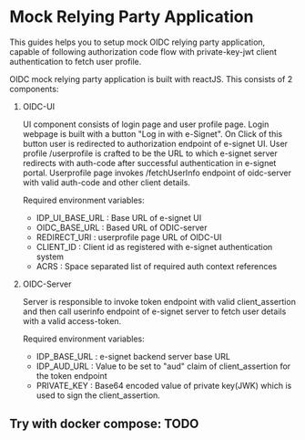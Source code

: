 # Mock Relying Party Application

This guides helps you to setup mock OIDC relying party application, capable of following authorization code flow with private-key-jwt client authentication to fetch user profile.

OIDC mock relying party application is built with reactJS. This consists of 2 components:

1. OIDC-UI

    UI component consists of login page and user profile page. Login webpage is built with a button "Log in with e-Signet". On Click of this button user is redirected to authorization endpoint of e-signet UI. User profile /userprofile is crafted to be the URL to which e-signet server redirects with auth-code after successful authentication in e-signet portal. Userprofile page invokes /fetchUserInfo endpoint of oidc-server with valid auth-code and other client details. 
    
    Required environment variables:
    - IDP_UI_BASE_URL : Base URL of e-signet UI   
    - OIDC_BASE_URL : Based URL of ODIC-server
    - REDIRECT_URI : userprofile page URL of OIDC-UI 
    - CLIENT_ID : Client id as registered with e-signet authentication system
    - ACRS : Space separated list of required auth context references  


2. OIDC-Server

    Server is responsible to invoke token endpoint with valid client_assertion and then call userinfo endpoint of e-signet server to fetch user details with a valid access-token.

    Required environment variables:
    - IDP_BASE_URL : e-signet backend server base URL
    - IDP_AUD_URL : Value to be set to "aud" claim of client_assertion for the token endpoint
    - PRIVATE_KEY : Base64 encoded value of private key(JWK) which is used to sign the client_assertion.


## Try with docker compose: TODO


